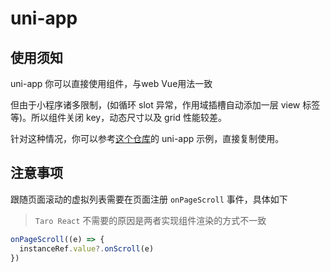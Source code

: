 # uni-app

## 使用须知

uni-app 你可以直接使用组件，与web Vue用法一致

但由于小程序诸多限制，(如循环 slot 异常，作用域插槽自动添加一层 view 标签等)。所以组件关闭 key，动态尺寸以及 grid 性能较差。

针对这种情况，你可以参考[这个仓库](https://github.com/zyt-cloud/virtual-list-uni-demo)的 uni-app 示例，直接复制使用。

## 注意事项

跟随页面滚动的虚拟列表需要在页面注册 `onPageScroll` 事件，具体如下

> `Taro React` 不需要的原因是两者实现组件渲染的方式不一致

```ts
onPageScroll((e) => {
  instanceRef.value?.onScroll(e)
})
```
